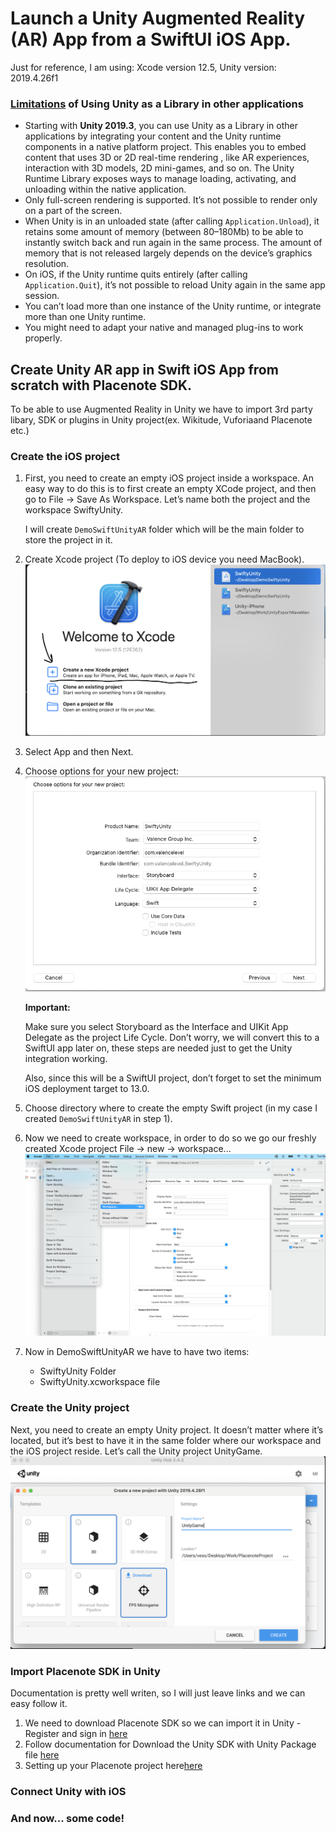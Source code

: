 # Launch a Unity Augmented Reality (AR) App from a SwiftUI iOS App.
Just for reference, I am using: Xcode version 12.5, Unity version: 2019.4.26f1
### [Limitations](https://docs.unity3d.com/Manual/UnityasaLibrary.html) of Using Unity as a Library in other applications
* Starting with **Unity 2019.3**, you can use Unity as a Library in other applications by integrating your content and the Unity runtime components in a native platform project. This enables you to embed content that uses 3D or 2D real-time rendering
, like AR
 experiences, interaction with 3D models, 2D mini-games, and so on. The Unity Runtime Library exposes ways to manage loading, activating, and unloading within the native application.
* Only full-screen rendering is supported. It’s not possible to render only on a part of the screen.
* When Unity is in an unloaded state (after calling ``Application.Unload``), it retains some amount of memory (between 80–180Mb) to be able to instantly switch back and run again in the same process. The amount of memory that is not released largely depends on the device’s graphics resolution.
* On iOS, if the Unity runtime quits entirely (after calling ``Application.Quit``), it’s not possible to reload Unity again in the same app session.
* You can’t load more than one instance of the Unity runtime, or integrate more than one Unity runtime.
* You might need to adapt your native and managed plug-ins
 to work properly.

 ## Create Unity AR app in Swift iOS App from scratch with Placenote SDK.
 To be able to use Augmented Reality in Unity we have to import 3rd party libary, SDK or plugins in Unity project(ex. Wikitude, Vuforiaand Placenote etc.)
### Create the iOS project
1. First, you need to create an empty iOS project inside a workspace. An easy way to do this is to first create an empty XCode project, and then go to File → Save As Workspace. Let’s name both the project and the workspace SwiftyUnity.

    I will create ``DemoSwiftUnityAR`` folder which will be the main folder to store the project in it.
2. Create Xcode project (To deploy to iOS device you need MacBook).
![](https://raw.githubusercontent.com/Ambroza888/SwifttUnity/main/Images/1.png)
3. Select App and then Next.
4. Choose options for your new project:
![](https://raw.githubusercontent.com/Ambroza888/SwifttUnity/main/Images/2.png)

    **Important:**

    Make sure you select Storyboard as the Interface and UIKit App Delegate as the project Life Cycle. Don’t worry, we will convert this to a SwiftUI app later on, these steps are needed just to get the Unity integration working.

    Also, since this will be a SwiftUI project, don’t forget to set the minimum iOS deployment target to 13.0.
5. Choose directory where to create the empty Swift project (in my case I created ``DemoSwiftUnityAR`` in step 1).
6. Now we need to create workspace, in order to do so we go our freshly created Xcode project File → new → workspace...
![](https://raw.githubusercontent.com/Ambroza888/SwifttUnity/main/Images/3.png)
7. Now in DemoSwiftUnityAR we have to have two items:
    * SwiftyUnity Folder
    * SwiftyUnity.xcworkspace file
### Create the Unity project
Next, you need to create an empty Unity project. It doesn’t matter where it’s located, but it’s best to have it in the same folder where our workspace and the iOS project reside. Let’s call the Unity project UnityGame.
![](https://raw.githubusercontent.com/Ambroza888/SwifttUnity/main/Images/4.png)
### Import Placenote SDK in Unity
Documentation is pretty well writen, so I will just leave links and we can easy follow it.
1. We need to download Placenote SDK so we can import it in Unity - Register and sign in [here](https://placenote.com/)
2. Follow documentation for Download the Unity SDK with Unity Package file [here](https://docs.placenote.com/unity/unity-getting-started/download-the-unity-sdk)
3. Setting up your Placenote project here[here](https://docs.placenote.com/unity/build-the-sample-apps/build-a-unity-scene)
### Connect Unity with iOS
### And now... some code!
